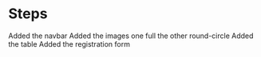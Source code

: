 # Steps
Added the navbar
Added the images one full the other round-circle
Added the table
Added the registration form